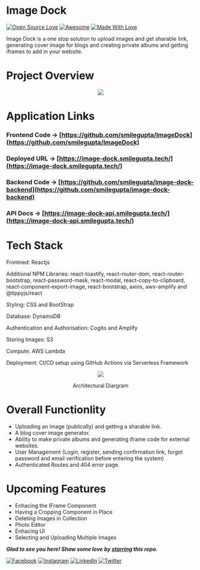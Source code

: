 # Image Dock
[![Open Source Love](https://badges.frapsoft.com/os/v2/open-source.svg?v=103)](https://github.com/smilegupta)
[![Awesome](https://cdn.rawgit.com/sindresorhus/awesome/d7305f38d29fed78fa85652e3a63e154dd8e8829/media/badge.svg)](https://github.com/smilegupta) [![Made With Love](https://img.shields.io/badge/Made%20With-Love-orange.svg)](https://github.com/smilegupta)

Image Dock is a one stop solution to upload images and get sharable link, generating cover image for blogs and creating private albums and getting iframes to add in your website.

# Project Overview
<p align="center">
  <img src="https://image-dock-uploads-be.s3.ap-south-1.amazonaws.com/image.2021-04-19T15%3A57%3A07.299Z" />
</p>

# Application Links
### Frontend Code -> [https://github.com/smilegupta/ImageDock](https://github.com/smilegupta/ImageDock)
### Deployed URL -> [https://image-dock.smilegupta.tech/](https://image-dock.smilegupta.tech/)
### Backend Code -> [https://github.com/smilegupta/image-dock-backend](https://github.com/smilegupta/image-dock-backend)
### API Docs -> [https://image-dock-api.smilegupta.tech/](https://image-dock-api.smilegupta.tech/)

# Tech Stack
Frontned: Reactjs 

Additional NPM Libraries: react-toastify, react-router-dom, react-router-bootstrap, react-password-mask, react-modal, react-copy-to-clipboard, react-component-export-image, react-bootstrap, axios, aws-amplify and @tippyjs/react

Styling: CSS and BootStrap

Database: DynamoDB

Authentication and Authorisation: Cogito and Amplify

Storing Images: S3

Compute: AWS Lambda

Deployment: CI/CD setup using GitHub Actions via Serverless Framework


<p align="center">
  <img src="https://image-dock-uploads-be.s3.ap-south-1.amazonaws.com/image.2021-04-18T19%3A42%3A20.791Z" />
</p>
<p align="center">
  Architectural  Diargram 
</p>

# Overall Functionlity
- Uploading an image (publically) and getting a sharable link. 
- A blog cover image generator.
- Ability to make private albums and generating iframe code for external websites. 
- User Management (Login, register, sending confirmation link, forgot password and email verification before entering the system) 
- Authenticated Routes and 404 error page.

# Upcoming Features
- Enhacing the IFrame Component
- Having a Cropping Component in Place
- Deleting Images in Collection
- Photo Editor
- Enhacing UI
- Selecting and Uploading Multiple Images 

***Glad to see you here! Show some love by [starring](https://github.com/smilegupta/ImageDock/) this repo.***

[![Facebook](https://img.shields.io/static/v1.svg?label=follow&message=@smileguptaaa&color=grey&logo=facebook&style=flat&logoColor=white&colorA=blue)](https://www.facebook.com/smileguptaaa)  [![Instagram](https://img.shields.io/static/v1.svg?label=follow&message=@smileguptaaa&color=grey&logo=instagram&style=flat&logoColor=white&colorA=blue)](https://www.instagram.com/smileguptaaa/) [![LinkedIn](https://img.shields.io/static/v1.svg?label=connect&message=@smilegupta&color=grey&logo=linkedin&style=flat&logoColor=white&colorA=blue)](https://www.linkedin.com/in/smilegupta/) [![Twitter](https://img.shields.io/static/v1.svg?label=connect&message=@smileguptaaa&color=grey&logo=twitter&style=flat&logoColor=white&colorA=blue)](https://twitter.com/smileguptaaa)
